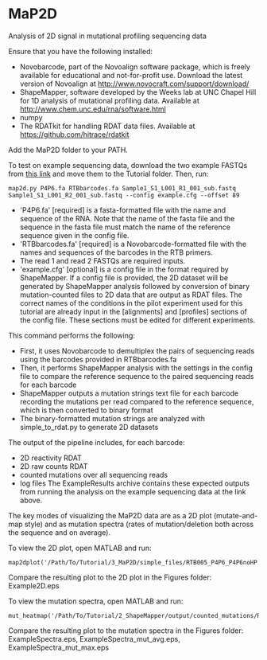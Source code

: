 # MaP2D

Analysis of 2D signal in mutational profiling sequencing data

Ensure that you have the following installed:

* Novobarcode, part of the Novoalign software package, which is freely available for educational and not-for-profit use. Download the latest version of Novoalign at http://www.novocraft.com/support/download/
* ShapeMapper, software developed by the Weeks lab at UNC Chapel Hill for 1D analysis of mutational profiling data. Available at http://www.chem.unc.edu/rna/software.html
* numpy
* The RDATkit for handling RDAT data files. Available at https://github.com/hitrace/rdatkit

Add the MaP2D folder to your PATH.

To test on example sequencing data, download the two example FASTQs from [this link](https://www.dropbox.com/sh/0xrs2aypzzlims9/AACFa_pbuZ8QYB1O2rE-1fN-a?dl=0) and move them to the Tutorial folder. Then, run:

    map2d.py P4P6.fa RTBbarcodes.fa Sample1_S1_L001_R1_001_sub.fastq Sample1_S1_L001_R2_001_sub.fastq --config example.cfg --offset 89
* 'P4P6.fa' [required] is a fasta-formatted file with the name and sequence of the RNA. Note that the name of the fasta file and the sequence in the fasta file must match the name of the reference sequence given in the config file.
* 'RTBbarcodes.fa' [required] is a Novobarcode-formatted file with the names and sequences of the barcodes in the RTB primers.
* The read 1 and read 2 FASTQs are required inputs.
* 'example.cfg' [optional] is a config file in the format required by ShapeMapper. If a config file is provided, the 2D dataset will be generated by ShapeMapper analysis followed by conversion of binary mutation-counted files to 2D data that are output as RDAT files. The correct names of the conditions in the pilot experiment used for this tutorial are already input in the [alignments] and [profiles] sections of the config file. These sections must be edited for different experiments.

This command performs the following:
* First, it uses Novobarcode to demultiplex the pairs of sequencing reads using the barcodes provided in RTBbarcodes.fa
* Then, it performs ShapeMapper analysis with the settings in the config file to compare the reference sequence to the paired sequencing reads for each barcode
* ShapeMapper outputs a mutation strings text file for each barcode recording the mutations per read compared to the reference sequence, which is then converted to binary format
* The binary-formatted mutation strings are analyzed with simple_to_rdat.py to generate 2D datasets

The output of the pipeline includes, for each barcode:
* 2D reactivity RDAT
* 2D raw counts RDAT
* counted mutations over all sequencing reads
* log files
The ExampleResults archive contains these expected outputs from running the analysis on the example sequencing data at the link above.

The key modes of visualizing the MaP2D data are as a 2D plot (mutate-and-map style) and as mutation spectra (rates of mutation/deletion both across the sequence and on average).

To view the 2D plot, open MATLAB and run:

    map2dplot('/Path/To/Tutorial/3_MaP2D/simple_files/RTB005_P4P6_P4P6noHP.reactivity.rdat');

Compare the resulting plot to the 2D plot in the Figures folder: Example2D.eps

To view the mutation spectra, open MATLAB and run:

    mut_heatmap('/Path/To/Tutorial/2_ShapeMapper/output/counted_mutations/RTB005_P4P6.csv',103:260,'',13);

Compare the resulting plot to the mutation spectra in the Figures folder: ExampleSpectra.eps, ExampleSpectra_mut_avg.eps, ExampleSpectra_mut_max.eps

